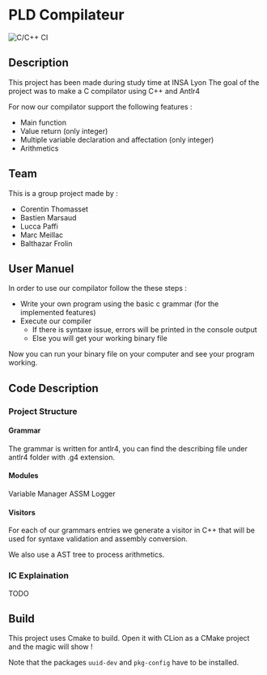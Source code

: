 # PLD Compilateur
![C/C++ CI](https://github.com/CorentinTh/pld-comp/workflows/C/C++%20CI/badge.svg)

## Description

This project has been made during study time at INSA Lyon
The goal of the project was to make a C compilator using C++ and Antlr4

For now our compilator support the following features :
* Main function
* Value return (only integer)
* Multiple variable declaration and affectation (only integer)
* Arithmetics

## Team

This is a group project made by :
* Corentin Thomasset
* Bastien Marsaud
* Lucca Paffi
* Marc Meillac
* Balthazar Frolin

## User Manuel

In order to use our compilator follow the these steps :
* Write your own program using the basic c grammar (for the implemented features)
* Execute our compiler 
  * If there is syntaxe issue, errors will be printed in the console output
  * Else you will get your working binary file

Now you can run your binary file on your computer and see your program working.

## Code Description

### Project Structure

#### Grammar

The grammar is written for antlr4, you can find the describing file under antlr4 folder with .g4 extension.

#### Modules

Variable Manager
ASSM
Logger

#### Visitors

For each of our grammars entries we generate a visitor in C++ that will be used for syntaxe validation and assembly conversion.

We also use a AST tree to process arithmetics.

### IC Explaination

TODO

## Build
This project uses Cmake to build. Open it with CLion as a CMake project and the magic will show !

Note that the packages `uuid-dev` and `pkg-config` have to be installed.
